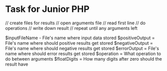 # Task for Junior PHP

// create files for results
// open arguments file
// read first line
// do operations
// write down result
// repeat until any arguments left

$inputFileName - File's name where input data stored
$positiveOutput = File's name where should positive results get stored
$negativeOutput = File's name where should negative results get stored
$errorOutput = File's name where should error results get stored
$operation = What operation to do between arguments
$floatDigits = How many digits after zero should the result have
